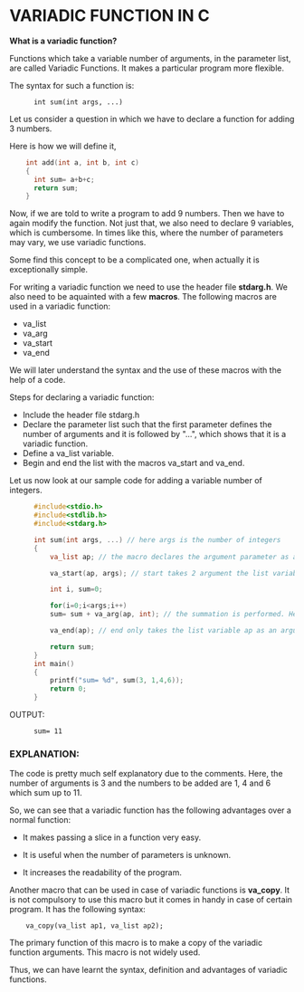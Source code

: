 # VARIADIC FUNCTION IN C

<b>What is a variadic function?</b>

Functions which take a variable number of arguments, in the parameter list, are called Variadic Functions. It makes a particular program more flexible.

The syntax for such a function is:
```
      int sum(int args, ...)
```

Let us consider a question in which we have to declare a function for adding 3 numbers.

Here is how we will define it,
```C
    int add(int a, int b, int c)
    {
      int sum= a+b+c;
      return sum;
    }
```

Now, if we are told to write a program to add 9 numbers. Then we have to again modify the function. Not just that, we also need to declare 9 variables, which is cumbersome. In times like this, where the number of parameters may vary, we use variadic functions.

Some find this concept to be a complicated one, when actually it is exceptionally simple.

For writing a variadic function we need to use the header file <b>stdarg.h</b>. 
We also need to be aquainted with a few <b>macros</b>. The following macros are used in a variadic function:

*   va_list
*   va_arg
*   va_start
*   va_end

We will later understand the syntax and the use of these macros with the help of a code.

Steps for declaring a variadic function:

*   Include the header file stdarg.h
*   Declare the parameter list such that the first parameter defines the number of arguments and it is followed by "...", which shows that it is a variadic function.
*   Define a va_list variable.
*   Begin and end the list with the macros va_start and va_end.

Let us now look at our sample code for adding a variable number of integers.

```C
      #include<stdio.h>
      #include<stdlib.h>
      #include<stdarg.h>

      int sum(int args, ...) // here args is the number of integers
      {
          va_list ap; // the macro declares the argument parameter as ap

          va_start(ap, args); // start takes 2 argument the list variable and no of arguments

          int i, sum=0;

          for(i=0;i<args;i++)
          sum= sum + va_arg(ap, int); // the summation is performed. Here, int is the type of the list variable.

          va_end(ap); // end only takes the list variable ap as an argument

          return sum;
      }
      int main()
      {
          printf("sum= %d", sum(3, 1,4,6));
          return 0;
      }
```

OUTPUT:
```
      sum= 11
```

### EXPLANATION:

The code is pretty much self explanatory due to the comments. Here, the number of arguments is 3 and the numbers to be added are 1, 4 and 6 which sum up to 11.

So, we can see that a variadic function has the following advantages over a normal function:

- It makes passing a slice in a function very easy.

- It is useful when the number of parameters is unknown.

- It increases the readability of the program.

Another macro that can be used in case of variadic functions is <b>va_copy</b>. It is not compulsory to use this macro but it comes in handy in case of certain program. It has the following syntax:
```
    va_copy(va_list ap1, va_list ap2);
```

The primary function of this macro is to make a copy of the variadic function arguments. This macro is not widely used.

Thus, we can have learnt the syntax, definition and advantages of variadic functions.

